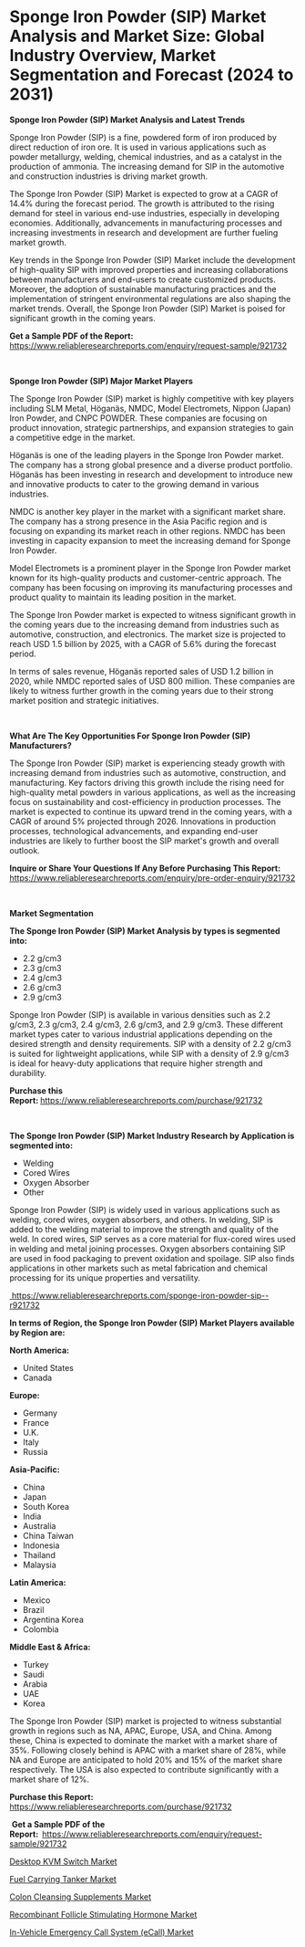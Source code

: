 <p><h1>Sponge Iron Powder (SIP) Market Analysis and Market Size: Global Industry Overview, Market Segmentation and Forecast (2024 to 2031)</h1></p><p><strong>Sponge Iron Powder (SIP) Market Analysis and Latest Trends</strong></p>
<p><p>Sponge Iron Powder (SIP) is a fine, powdered form of iron produced by direct reduction of iron ore. It is used in various applications such as powder metallurgy, welding, chemical industries, and as a catalyst in the production of ammonia. The increasing demand for SIP in the automotive and construction industries is driving market growth.</p><p>The Sponge Iron Powder (SIP) Market is expected to grow at a CAGR of 14.4% during the forecast period. The growth is attributed to the rising demand for steel in various end-use industries, especially in developing economies. Additionally, advancements in manufacturing processes and increasing investments in research and development are further fueling market growth.</p><p>Key trends in the Sponge Iron Powder (SIP) Market include the development of high-quality SIP with improved properties and increasing collaborations between manufacturers and end-users to create customized products. Moreover, the adoption of sustainable manufacturing practices and the implementation of stringent environmental regulations are also shaping the market trends. Overall, the Sponge Iron Powder (SIP) Market is poised for significant growth in the coming years.</p></p>
<p><strong>Get a Sample PDF of the Report:&nbsp;</strong> <a href="https://www.reliableresearchreports.com/enquiry/request-sample/921732">https://www.reliableresearchreports.com/enquiry/request-sample/921732</a></p>
<p>&nbsp;</p>
<p><strong>Sponge Iron Powder (SIP) Major Market Players</strong></p>
<p><p>The Sponge Iron Powder (SIP) market is highly competitive with key players including SLM Metal, Höganäs, NMDC, Model Electromets, Nippon (Japan) Iron Powder, and CNPC POWDER. These companies are focusing on product innovation, strategic partnerships, and expansion strategies to gain a competitive edge in the market.</p><p>Höganäs is one of the leading players in the Sponge Iron Powder market. The company has a strong global presence and a diverse product portfolio. Höganäs has been investing in research and development to introduce new and innovative products to cater to the growing demand in various industries.</p><p>NMDC is another key player in the market with a significant market share. The company has a strong presence in the Asia Pacific region and is focusing on expanding its market reach in other regions. NMDC has been investing in capacity expansion to meet the increasing demand for Sponge Iron Powder.</p><p>Model Electromets is a prominent player in the Sponge Iron Powder market known for its high-quality products and customer-centric approach. The company has been focusing on improving its manufacturing processes and product quality to maintain its leading position in the market.</p><p>The Sponge Iron Powder market is expected to witness significant growth in the coming years due to the increasing demand from industries such as automotive, construction, and electronics. The market size is projected to reach USD 1.5 billion by 2025, with a CAGR of 5.6% during the forecast period.</p><p>In terms of sales revenue, Höganäs reported sales of USD 1.2 billion in 2020, while NMDC reported sales of USD 800 million. These companies are likely to witness further growth in the coming years due to their strong market position and strategic initiatives.</p></p>
<p>&nbsp;</p>
<p><strong>What Are The Key Opportunities For Sponge Iron Powder (SIP) Manufacturers?</strong></p>
<p><p>The Sponge Iron Powder (SIP) market is experiencing steady growth with increasing demand from industries such as automotive, construction, and manufacturing. Key factors driving this growth include the rising need for high-quality metal powders in various applications, as well as the increasing focus on sustainability and cost-efficiency in production processes. The market is expected to continue its upward trend in the coming years, with a CAGR of around 5% projected through 2026. Innovations in production processes, technological advancements, and expanding end-user industries are likely to further boost the SIP market's growth and overall outlook.</p></p>
<p><strong>Inquire or Share Your Questions If Any Before Purchasing This Report:</strong> <a href="https://www.reliableresearchreports.com/enquiry/pre-order-enquiry/921732">https://www.reliableresearchreports.com/enquiry/pre-order-enquiry/921732</a></p>
<p>&nbsp;</p>
<p><strong>Market Segmentation</strong></p>
<p><strong>The Sponge Iron Powder (SIP) Market Analysis by types is segmented into:</strong></p>
<p><ul><li>2.2 g/cm3</li><li>2.3 g/cm3</li><li>2.4 g/cm3</li><li>2.6 g/cm3</li><li>2.9 g/cm3</li></ul></p>
<p><p>Sponge Iron Powder (SIP) is available in various densities such as 2.2 g/cm3, 2.3 g/cm3, 2.4 g/cm3, 2.6 g/cm3, and 2.9 g/cm3. These different market types cater to various industrial applications depending on the desired strength and density requirements. SIP with a density of 2.2 g/cm3 is suited for lightweight applications, while SIP with a density of 2.9 g/cm3 is ideal for heavy-duty applications that require higher strength and durability.</p></p>
<p><strong>Purchase this Report:&nbsp;</strong><a href="https://www.reliableresearchreports.com/purchase/921732">https://www.reliableresearchreports.com/purchase/921732</a></p>
<p>&nbsp;</p>
<p><strong>The Sponge Iron Powder (SIP) Market Industry Research by Application is segmented into:</strong></p>
<p><ul><li>Welding</li><li>Cored Wires</li><li>Oxygen Absorber</li><li>Other</li></ul></p>
<p><p>Sponge Iron Powder (SIP) is widely used in various applications such as welding, cored wires, oxygen absorbers, and others. In welding, SIP is added to the welding material to improve the strength and quality of the weld. In cored wires, SIP serves as a core material for flux-cored wires used in welding and metal joining processes. Oxygen absorbers containing SIP are used in food packaging to prevent oxidation and spoilage. SIP also finds applications in other markets such as metal fabrication and chemical processing for its unique properties and versatility.</p></p>
<p><a href="https://www.reliableresearchreports.com/sponge-iron-powder-sip--r921732">&nbsp;https://www.reliableresearchreports.com/sponge-iron-powder-sip--r921732</a></p>
<p><strong>In terms of Region, the Sponge Iron Powder (SIP) Market Players available by Region are:</strong></p>
<p>
    <p> <strong> North America: </strong>
        <ul>
            <li>United States</li>
            <li>Canada</li>
        </ul>
        </p> 
    <p> <strong> Europe: </strong>
        <ul>
            <li>Germany</li>
            <li>France</li>
            <li>U.K.</li>
            <li>Italy</li>
            <li>Russia</li>
        </ul>
        </p> 
    <p> <strong> Asia-Pacific: </strong>
        <ul>
            <li>China</li>
            <li>Japan</li>
            <li>South Korea</li>
            <li>India</li>
            <li>Australia</li>
            <li>China Taiwan</li>
            <li>Indonesia</li>
            <li>Thailand</li>
            <li>Malaysia</li>
        </ul>
        </p> 
    <p> <strong> Latin America: </strong>
        <ul>
            <li>Mexico</li>
            <li>Brazil</li>
            <li>Argentina Korea</li>
            <li>Colombia</li>
        </ul>
        </p> 
    <p> <strong> Middle East & Africa: </strong>
        <ul>
            <li>Turkey</li>
            <li>Saudi</li>
            <li>Arabia</li>
            <li>UAE</li>
            <li>Korea</li>
        </ul>
    </p>
    </p>
<p><p>The Sponge Iron Powder (SIP) market is projected to witness substantial growth in regions such as NA, APAC, Europe, USA, and China. Among these, China is expected to dominate the market with a market share of 35%. Following closely behind is APAC with a market share of 28%, while NA and Europe are anticipated to hold 20% and 15% of the market share respectively. The USA is also expected to contribute significantly with a market share of 12%.</p></p>
<p><strong>Purchase this Report: </strong><a href="https://www.reliableresearchreports.com/purchase/921732">https://www.reliableresearchreports.com/purchase/921732</a></p>
<p>&nbsp;<strong>Get a Sample PDF of the Report:&nbsp;&nbsp;</strong><a href="https://www.reliableresearchreports.com/enquiry/request-sample/921732">https://www.reliableresearchreports.com/enquiry/request-sample/921732</a></p>
<p><strong></strong></p>
<p><p><a href="https://github.com/hannahforsyth9786/Market-Research-Report-List-1/blob/main/desktop-kvm-switch-market.md">Desktop KVM Switch Market</a></p><p><a href="https://medium.com/@ruth.gibson8095/global-fuel-carrying-tanker-market-trends-insights-into-growth-opportunities-and-challenges-7fac1313e3c1">Fuel Carrying Tanker Market</a></p><p><a href="https://issuu.com/reportprime-2/docs/colon-cleansing-supplements-market-size-2030.pptx">Colon Cleansing Supplements Market</a></p><p><a href="https://issuu.com/reportprime-2/docs/recombinant-follicle-stimulating-hormone-market-si">Recombinant Follicle Stimulating Hormone Market</a></p><p><a href="https://medium.com/@joanne.harris67856/in-vehicle-emergency-call-system-ecall-market-trends-focusing-on-in-vehicle-emergency-call-2ad5a4901f30">In-Vehicle Emergency Call System (eCall) Market</a></p></p>
